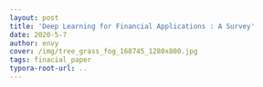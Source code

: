 ```yaml
---
layout: post
title: 'Deep Learning for Financial Applications : A Survey'
date: 2020-5-7
author: envy
cover: /img/tree_grass_fog_168745_1280x800.jpg
tags: finacial_paper
typora-root-url: ..
---
```


